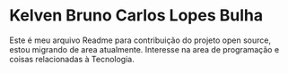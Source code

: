 # Kelven Bruno Carlos Lopes Bulha

Este é meu arquivo Readme para contribuição do projeto open source, estou migrando de area atualmente. Interesse na area de programação e coisas relacionadas à Tecnologia.